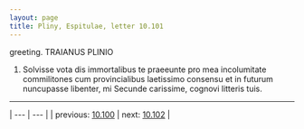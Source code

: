 ```yaml
---
layout: page
title: Pliny, Espitulae, letter 10.101
---
```


greeting. TRAIANUS PLINIO



1. Solvisse vota dis immortalibus te praeeunte pro mea incolumitate commilitones cum provincialibus laetissimo consensu et in futurum nuncupasse libenter, mi Secunde carissime, cognovi litteris tuis.



---

| --- | --- |
| previous: [10.100](../10.100/) | next: [10.102](../10.102/) |